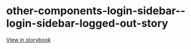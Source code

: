# other-components-login-sidebar--login-sidebar-logged-out-story

[View in storybook](https://raw.githack.com/Independent-Digital-News-and-Media-Ltd/indy-pwamp-sb/PR-1433-sb/index.html?path=/story/other-components-login-sidebar--login-sidebar-logged-out-story)